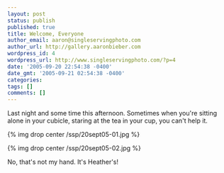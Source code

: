 ```yaml
---
layout: post
status: publish
published: true
title: Welcome, Everyone
author_email: aaron@singleservingphoto.com
author_url: http://gallery.aaronbieber.com
wordpress_id: 4
wordpress_url: http://www.singleservingphoto.com/?p=4
date: '2005-09-20 22:54:38 -0400'
date_gmt: '2005-09-21 02:54:38 -0400'
categories:
tags: []
comments: []
---
```

Last night and some time this afternoon. Sometimes when you're sitting
alone in your cubicle, staring at the tea in your cup, you can't help
it.

{% img drop center /ssp/20sept05-01.jpg %}

{% img drop center /ssp/20sept05-02.jpg %}

No, that's not my hand. It's Heather's!

